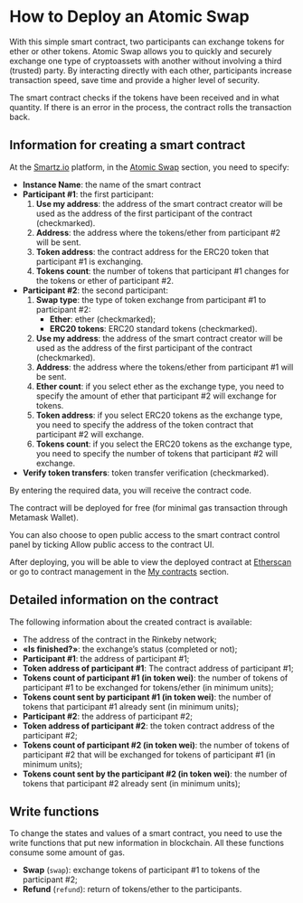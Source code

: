 # How to Deploy an Atomic Swap

With this simple smart contract, two participants can exchange tokens for ether or other tokens. Atomic Swap allows you to quickly and securely exchange one type of cryptoassets with another without involving a third (trusted) party. By interacting directly with each other, participants increase transaction speed, save time and provide a higher level of security.

The smart contract checks if the tokens have been received and in what quantity. If there is an error in the process, the contract rolls the transaction back. 

## Information for creating a smart contract

At the [Smartz.io](https://platform.smartz.io/) platform, in the [Atomic Swap](https://platform.smartz.io/deploy/5ac50d4e34d83a000d115517) section, you need to specify:

* **Instance Name**: the name of the smart contract
* **Participant #1**: the first participant:
    1. **Use my address**: the address of the smart contract creator will be used as the address of the first participant of the contract (checkmarked).
    2. **Address**: the address where the tokens/ether from participant #2 will be sent.
    3. **Token address**: the contract address for the ERC20 token that participant #1 is exchanging.
    4. **Tokens count**: the number of tokens that participant #1 changes for the tokens or ether of participant #2.
* **Participant #2**: the second participant:
    1. **Swap type**: the type of token exchange from participant #1 to participant #2:
        - **Ether**: ether (checkmarked);
        - **ERC20 tokens**: ERC20 standard tokens (checkmarked).
    2. **Use my address**: the address of the smart contract creator will be used as the address of the first participant of the contract (checkmarked). 
    3. **Address**: the address where the tokens/ether from participant #1 will be sent.
    4. **Ether count**: if you select ether as the exchange type, you need to specify the amount of ether that participant #2 will exchange for tokens.
    5. **Token address**: if you select ERC20 tokens as the exchange type, you need to specify the address of the token contract that participant #2 will exchange.
    6. **Tokens count**: if you select the ERC20 tokens as the exchange type, you need to specify the number of tokens that participant #2 will exchange.
* **Verify token transfers**: token transfer verification (checkmarked).

By entering the required data, you will receive the contract code.

The contract will be deployed for free (for minimal gas transaction through Metamask Wallet).

You can also choose to open public access to the smart contract control panel by ticking Allow public access to the contract UI.

After deploying, you will be able to view the deployed contract at [Etherscan](https://etherscan.io/) or go to contract management in the [My contracts](https://platform.smartz.io/dashboard) section.

## Detailed information on the contract 

The following information about the created contract is available:

* The address of the contract in the Rinkeby network;
* **«Is finished?»**: the exchange’s status (completed or not);
* **Participant #1**: the address of participant #1;
* **Token address of participant #1**: The contract address of participant #1;
* **Tokens count of participant #1 (in token wei)**: the number of tokens of participant #1 to be exchanged for tokens/ether (in minimum units);
* **Tokens count sent by participant #1 (in token wei)**: the number of tokens that participant #1 already sent (in minimum units);
* **Participant #2**: the address of participant #2;
* **Token address of participant #2**: the token contract address of the participant #2;
* **Tokens count of participant #2 (in token wei)**: the number of tokens of participant #2 that will be exchanged for tokens of participant #1 (in minimum units);
* **Tokens count sent by the participant #2 (in token wei)**: the number of tokens that participant #2 already sent (in minimum units);

## Write functions

To change the states and values of a smart contract, you need to use the write functions that put new information in blockchain. All these functions consume some amount of gas. 

* **Swap** (`swap`): exchange tokens of participant #1 to tokens of the participant #2;
* **Refund** (`refund`): return of tokens/ether to the participants. 
